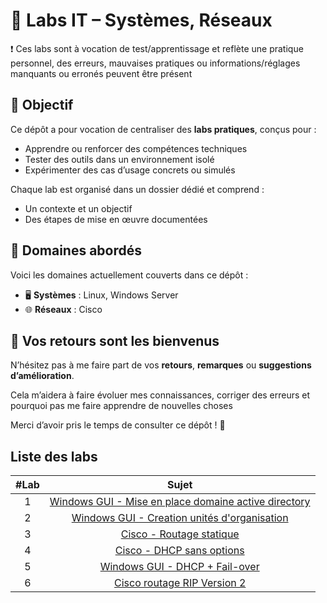 # 🧪 Labs IT – Systèmes, Réseaux

❗ Ces labs sont à vocation de test/apprentissage et reflète une pratique personnel, des erreurs, mauvaises pratiques ou informations/réglages manquants ou erronés peuvent être présent

## 🎯 Objectif

Ce dépôt a pour vocation de centraliser des **labs pratiques**, conçus pour :

- Apprendre ou renforcer des compétences techniques
- Tester des outils dans un environnement isolé
- Expérimenter des cas d’usage concrets ou simulés

Chaque lab est organisé dans un dossier dédié et comprend :

- Un contexte et un objectif
- Des étapes de mise en œuvre documentées

## 🧰 Domaines abordés

Voici les domaines actuellement couverts dans ce dépôt :

- 🖥️ **Systèmes** : Linux, Windows Server
- 🌐 **Réseaux** : Cisco

## 📣 Vos retours sont les bienvenus

N’hésitez pas à me faire part de vos **retours**, **remarques** ou **suggestions d’amélioration**.

Cela m’aidera à faire évoluer mes connaissances, corriger des erreurs et pourquoi pas me faire apprendre de nouvelles choses

Merci d’avoir pris le temps de consulter ce dépôt ! 🚀

## Liste des labs

|#Lab|Sujet|
|:-:|:-:|
|1|[Windows GUI - Mise en place domaine active directory](./Windows/creation%20active%20directory/README.md)|
|2|[Windows GUI - Creation unités d'organisation](./Windows/creation%20OU/README.md)|
|3|[Cisco - Routage statique](./Cisco/Routage%20statique/README.md)|
|4|[Cisco - DHCP sans options](./Cisco/DHCP/README.md)|
|5|[Windows GUI - DHCP + Fail-over](./Windows/dhcp+failover/README.md)|
|6|[Cisco routage RIP Version 2](./Cisco/Routage%20RIP%20v2/README.md)|
